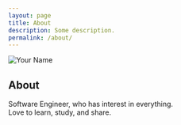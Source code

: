 ```yaml
---
layout: page
title: About
description: Some description.
permalink: /about/
---
```


<img itemprop="image" class="img-rounded" src="../assets/img/profile-small.JPG" alt="Your Name">

## About

Software Engineer, who has interest in everything. <br>
Love to learn, study, and share. <br>


